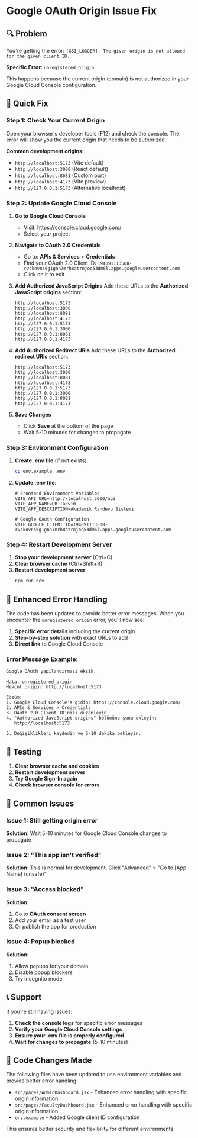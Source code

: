 # Google OAuth Origin Issue Fix

## 🔍 Problem
You're getting the error: `[GSI_LOGGER]: The given origin is not allowed for the given client ID.`

**Specific Error:** `unregistered_origin`

This happens because the current origin (domain) is not authorized in your Google Cloud Console configuration.

## 🚀 Quick Fix

### Step 1: Check Your Current Origin
Open your browser's developer tools (F12) and check the console. The error will show you the current origin that needs to be authorized.

**Common development origins:**
- `http://localhost:5173` (Vite default)
- `http://localhost:3000` (React default)
- `http://localhost:8081` (Custom port)
- `http://localhost:4173` (Vite preview)
- `http://127.0.0.1:5173` (Alternative localhost)

### Step 2: Update Google Cloud Console

1. **Go to Google Cloud Console**
   - Visit: https://console.cloud.google.com/
   - Select your project

2. **Navigate to OAuth 2.0 Credentials**
   - Go to: **APIs & Services** > **Credentials**
   - Find your OAuth 2.0 Client ID: `194091113508-rvckovns6g1gnn7mrh8atrnjoq53dm6l.apps.googleusercontent.com`
   - Click on it to edit

3. **Add Authorized JavaScript Origins**
   Add these URLs to the **Authorized JavaScript origins** section:
   ```
   http://localhost:5173
   http://localhost:3000
   http://localhost:8081
   http://localhost:4173
   http://127.0.0.1:5173
   http://127.0.0.1:3000
   http://127.0.0.1:8081
   http://127.0.0.1:4173
   ```

4. **Add Authorized Redirect URIs**
   Add these URLs to the **Authorized redirect URIs** section:
   ```
   http://localhost:5173
   http://localhost:3000
   http://localhost:8081
   http://localhost:4173
   http://127.0.0.1:5173
   http://127.0.0.1:3000
   http://127.0.0.1:8081
   http://127.0.0.1:4173
   ```

5. **Save Changes**
   - Click **Save** at the bottom of the page
   - Wait 5-10 minutes for changes to propagate

### Step 3: Environment Configuration

1. **Create .env file** (if not exists):
   ```bash
   cp env.example .env
   ```

2. **Update .env file**:
   ```env
   # Frontend Environment Variables
   VITE_API_URL=http://localhost:5000/api
   VITE_APP_NAME=QR Takvim
   VITE_APP_DESCRIPTION=Akademik Randevu Sistemi
   
   # Google OAuth Configuration
   VITE_GOOGLE_CLIENT_ID=194091113508-rvckovns6g1gnn7mrh8atrnjoq53dm6l.apps.googleusercontent.com
   ```

### Step 4: Restart Development Server

1. **Stop your development server** (Ctrl+C)
2. **Clear browser cache** (Ctrl+Shift+R)
3. **Restart development server**:
   ```bash
   npm run dev
   ```

## 🔧 Enhanced Error Handling

The code has been updated to provide better error messages. When you encounter the `unregistered_origin` error, you'll now see:

1. **Specific error details** including the current origin
2. **Step-by-step solution** with exact URLs to add
3. **Direct link** to Google Cloud Console

### Error Message Example:
```
Google OAuth yapılandırması eksik.

Hata: unregistered_origin
Mevcut origin: http://localhost:5173

Çözüm:
1. Google Cloud Console'a gidin: https://console.cloud.google.com/
2. APIs & Services > Credentials
3. OAuth 2.0 Client ID'nizi düzenleyin
4. "Authorized JavaScript origins" bölümüne şunu ekleyin:
   http://localhost:5173

5. Değişiklikleri kaydedin ve 5-10 dakika bekleyin.
```

## 🎯 Testing

1. **Clear browser cache and cookies**
2. **Restart development server**
3. **Try Google Sign-In again**
4. **Check browser console for errors**

## 🚨 Common Issues

### Issue 1: Still getting origin error
**Solution**: Wait 5-10 minutes for Google Cloud Console changes to propagate

### Issue 2: "This app isn't verified"
**Solution**: This is normal for development. Click "Advanced" > "Go to [App Name] (unsafe)"

### Issue 3: "Access blocked"
**Solution**: 
1. Go to **OAuth consent screen**
2. Add your email as a test user
3. Or publish the app for production

### Issue 4: Popup blocked
**Solution**: 
1. Allow popups for your domain
2. Disable popup blockers
3. Try incognito mode

## 📞 Support

If you're still having issues:

1. **Check the console logs** for specific error messages
2. **Verify your Google Cloud Console settings**
3. **Ensure your .env file is properly configured**
4. **Wait for changes to propagate** (5-10 minutes)

## 🔄 Code Changes Made

The following files have been updated to use environment variables and provide better error handling:

- `src/pages/AdminDashboard.jsx` - Enhanced error handling with specific origin information
- `src/pages/FacultyDashboard.jsx` - Enhanced error handling with specific origin information
- `env.example` - Added Google client ID configuration

This ensures better security and flexibility for different environments.
